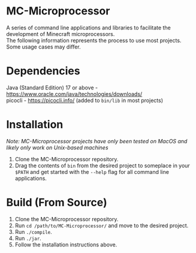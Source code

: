 # MC-Microprocessor
A series of command line applications and libraries to facilitate the development of Minecraft microprocessors. \
The following information represents the process to use most projects. Some usage cases may differ.

# Dependencies
Java (Standard Edition) 17 or above - https://www.oracle.com/java/technologies/downloads/ \
picocli - https://picocli.info/ (added to `bin/lib` in most projects)

# Installation
*Note: MC-Microprocessor projects have only been tested on MacOS and likely only work on Unix-based machines*

1) Clone the MC-Microprocessor repository.
2) Drag the contents of `bin` from the desired project to someplace in your `$PATH` and get started with the `--help` flag for all command line applications.

# Build (From Source)
1) Clone the MC-Microprocessor repository.
2) Run `cd /path/to/MC-Microprocessor/` and move to the desired project.
3) Run `./compile`.
4) Run `./jar`.
5) Follow the installation instructions above.
